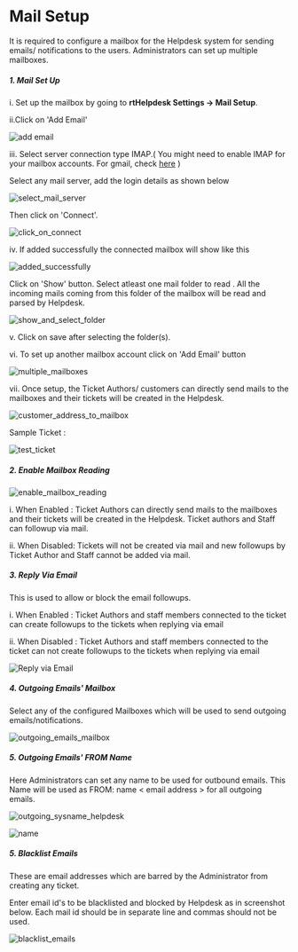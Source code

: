 # Mail Setup

It is required to configure a mailbox for the Helpdesk system for sending emails/ notifications to the users. Administrators can set up multiple mailboxes.

##### 1. Mail Set Up

i. Set up the mailbox by going to **rtHelpdesk Settings -> Mail Setup**.


ii.Click on 'Add Email'

![add email](https://cloud.githubusercontent.com/assets/8191145/6484041/1db83af8-c29e-11e4-92c0-c2370731de49.png)


iii. Select server connection type IMAP.( You might need to enable IMAP for your mailbox accounts.  For gmail, check
[here](https://support.google.com/mail/troubleshooter/1668960?authuser=6&hl=en&authuser=6&rd=2) )

Select any mail server, add the login details as shown below

![select_mail_server](https://cloud.githubusercontent.com/assets/8191145/6484590/5f490a42-c2a3-11e4-90ae-05c045573c23.png)


Then click on 'Connect'.

![click_on_connect](https://cloud.githubusercontent.com/assets/8191145/6502484/d8f12dec-c349-11e4-9710-a34bf4642502.png)

iv. If added successfully the connected mailbox  will show like this

![added_successfully](https://cloud.githubusercontent.com/assets/8191145/6484791/e5f53736-c2a4-11e4-87aa-751a0065c885.png)

Click on 'Show' button. Select atleast one mail folder to read . All the incoming mails coming from this folder of the mailbox will be read and parsed by Helpdesk.

![show_and_select_folder](https://cloud.githubusercontent.com/assets/8191145/6485463/ed24cc9c-c2a9-11e4-847b-644bde6fe0c3.png)

v. Click on save after selecting the folder(s).

vi. To set up another mailbox account click on 'Add Email' button

![multiple_mailboxes](https://cloud.githubusercontent.com/assets/8191145/6485751/e26f34a2-c2ab-11e4-8e12-4367e252d94b.png)


vii. Once setup, the Ticket Authors/ customers can directly send mails to the mailboxes and their tickets will be created in the Helpdesk.

![customer_address_to_mailbox](https://cloud.githubusercontent.com/assets/8191145/6486330/301e0198-c2b0-11e4-9c27-156782b18ccb.png)

Sample Ticket :

![test_ticket](https://cloud.githubusercontent.com/assets/8191145/6486488/65f90bfe-c2b1-11e4-910f-154bd53cbae1.png)


##### 2. Enable Mailbox Reading

![enable_mailbox_reading](https://cloud.githubusercontent.com/assets/8191145/6487363/bee796b8-c2b6-11e4-8b84-0f761513cb48.png)

i. When Enabled : Ticket Authors can directly send mails to the mailboxes and their tickets will be created in the Helpdesk. Ticket authors and Staff can followup via mail.

ii. When Disabled: Tickets will not be created via mail and new followups by Ticket Author and Staff cannot be added via mail.

##### 3. Reply Via Email

This is used to allow or block the email followups.

i. When Enabled : Ticket Authors and staff members connected to the ticket can create followups to the tickets when replying via email

ii. When Disabled : Ticket Authors and staff members connected to the ticket can not create followups to the tickets when replying via email

![Reply via Email](http://git.rtcamp.com/uploads/rtbiz/rtbiz-helpdesk/46a4d1e93f/Reply_via_Email.png)

##### 4. Outgoing Emails' Mailbox

Select any of the configured Mailboxes which will be used to send outgoing emails/notifications.

![outgoing_emails_mailbox](https://cloud.githubusercontent.com/assets/8191145/6487585/1f68f206-c2b8-11e4-9ba1-c0d6d52a2612.png)


##### 5. Outgoing Emails' FROM Name

Here Administrators can set any name to be used for outbound emails. This Name will be used as FROM: name < email address > for all outgoing emails.

![outgoing_sysname_helpdesk](https://cloud.githubusercontent.com/assets/8191145/6501154/efa7c12c-c33a-11e4-8b76-936fc21bd2a2.png)

![name](https://cloud.githubusercontent.com/assets/8191145/6501114/52b3b830-c33a-11e4-9dad-5f6f832b66a5.png)


##### 5. Blacklist Emails

These are email addresses which are barred by the Administrator from creating any ticket.

Enter email id's to be blacklisted and blocked by Helpdesk as in screenshot below. Each  mail id should be in separate line and commas should not be used.

![blacklist_emails](https://cloud.githubusercontent.com/assets/8191145/6487587/1f9e311e-c2b8-11e4-82ab-00a51d017331.png)

